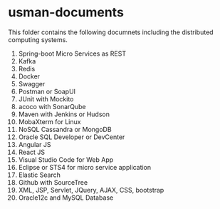 # usman-documents
This folder contains the following documnets including the distributed computing systems.
1. Spring-boot Micro Services as REST
2. Kafka
3. Redis
4. Docker
5. Swagger
6. Postman or SoapUI
7. JUnit with Mockito
8. acoco with SonarQube
9. Maven with Jenkins or Hudson
10. MobaXterm for Linux
11. NoSQL Cassandra or MongoDB
12. Oracle SQL Developer or DevCenter
13. Angular JS
14. React JS
15. Visual Studio Code for Web App
16. Eclipse or STS4 for micro service application
17. Elastic Search
18. Github with SourceTree
19. XML, JSP, Servlet, JQuery, AJAX, CSS, bootstrap 
20. Oracle12c and MySQL Database


